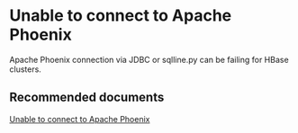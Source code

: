 <properties
    pageTitle="Unable to connect to Apache Phoenix"
    description="Unable to connect to Apache Phoenix"
    service="microsoft.hdinsight"
    resource="clusters"
    authors="bharathsreenivas"
    displayOrder="12"
    selfHelpType="resource"
    supportTopicIds="32511183"
    resourceTags=""
    productPesIds="15078"
    cloudEnvironments="public, MoonCake, Fairfax"
	articleId="1d5b3e23-d2d7-4fea-bdad-d3b8bc0faed6"
/>

# Unable to connect to Apache Phoenix

Apache Phoenix connection via JDBC or sqlline.py can be failing for HBase clusters.

## **Recommended documents**
[Unable to connect to Apache Phoenix](https://hdinsight.github.io/hbase/phoenix-connectivity-issue.html)<br>
